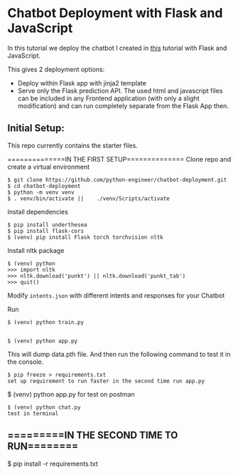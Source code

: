 # Chatbot Deployment with Flask and JavaScript

In this tutorial we deploy the chatbot I created in [this](https://github.com/python-engineer/pytorch-chatbot) tutorial with Flask and JavaScript.

This gives 2 deployment options:
- Deploy within Flask app with jinja2 template
- Serve only the Flask prediction API. The used html and javascript files can be included in any Frontend application (with only a slight modification) and can run completely separate from the Flask App then.

## Initial Setup:
This repo currently contains the starter files.


==============IN THE FIRST SETUP==============
Clone repo and create a virtual environment
```
$ git clone https://github.com/python-engineer/chatbot-deployment.git
$ cd chatbot-deployment
$ python -m venv venv
$ . venv/bin/activate ||    ./venv/Scripts/activate

```
Install dependencies
```
$ pip install underthesea
$ pip install flask-cors
$ (venv) pip install Flask torch torchvision nltk

```
Install nltk package
```
$ (venv) python
>>> import nltk
>>> nltk.download('punkt') || nltk.download('punkt_tab')
>>> quit()
```
Modify `intents.json` with different intents and responses for your Chatbot

Run
```
$ (venv) python train.py


$ (venv) python app.py

```
This will dump data.pth file. And then run
the following command to test it in the console.
```
$ pip freeze > requirements.txt
set up requirement to run faster in the second time run app.py
```

$ (venv) python app.py 
for test on postman
```
$ (venv) python chat.py
test in terminal
```
=========IN THE SECOND TIME TO RUN========
-
$ pip install -r requirements.txt


